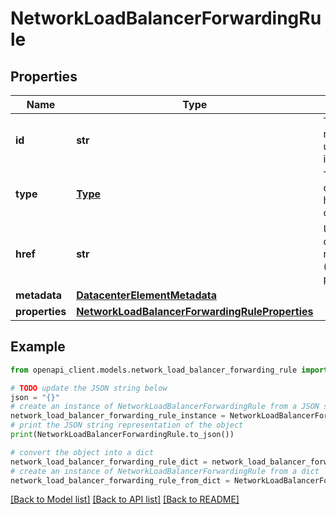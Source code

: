 # NetworkLoadBalancerForwardingRule


## Properties

Name | Type | Description | Notes
------------ | ------------- | ------------- | -------------
**id** | **str** | The resource&#39;s unique identifier. | [optional] [readonly] 
**type** | [**Type**](Type.md) | The type of object that has been created. | [optional] 
**href** | **str** | URL to the object representation (absolute path). | [optional] [readonly] 
**metadata** | [**DatacenterElementMetadata**](DatacenterElementMetadata.md) |  | [optional] 
**properties** | [**NetworkLoadBalancerForwardingRuleProperties**](NetworkLoadBalancerForwardingRuleProperties.md) |  | 

## Example

```python
from openapi_client.models.network_load_balancer_forwarding_rule import NetworkLoadBalancerForwardingRule

# TODO update the JSON string below
json = "{}"
# create an instance of NetworkLoadBalancerForwardingRule from a JSON string
network_load_balancer_forwarding_rule_instance = NetworkLoadBalancerForwardingRule.from_json(json)
# print the JSON string representation of the object
print(NetworkLoadBalancerForwardingRule.to_json())

# convert the object into a dict
network_load_balancer_forwarding_rule_dict = network_load_balancer_forwarding_rule_instance.to_dict()
# create an instance of NetworkLoadBalancerForwardingRule from a dict
network_load_balancer_forwarding_rule_from_dict = NetworkLoadBalancerForwardingRule.from_dict(network_load_balancer_forwarding_rule_dict)
```
[[Back to Model list]](../README.md#documentation-for-models) [[Back to API list]](../README.md#documentation-for-api-endpoints) [[Back to README]](../README.md)



